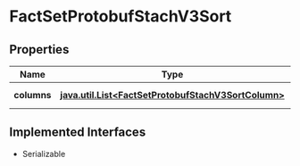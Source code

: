 

# FactSetProtobufStachV3Sort


## Properties

Name | Type | Description | Notes
------------ | ------------- | ------------- | -------------
**columns** | [**java.util.List&lt;FactSetProtobufStachV3SortColumn&gt;**](FactSetProtobufStachV3SortColumn.md) |  |  [optional] [readonly]


## Implemented Interfaces

* Serializable



